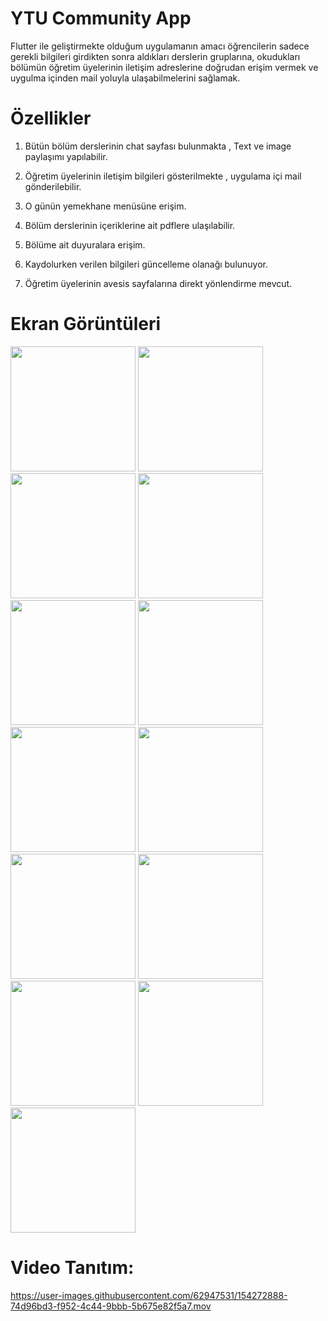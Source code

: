 # YTU Community App

Flutter ile geliştirmekte olduğum uygulamanın amacı öğrencilerin sadece gerekli bilgileri girdikten sonra aldıkları derslerin gruplarına, okudukları bölümün öğretim üyelerinin iletişim adreslerine doğrudan erişim vermek ve uygulma içinden mail yoluyla ulaşabilmelerini sağlamak.

# Özellikler
1. Bütün bölüm derslerinin chat sayfası bulunmakta , Text ve image paylaşımı yapılabilir.

2. Öğretim üyelerinin iletişim bilgileri gösterilmekte , uygulama içi mail gönderilebilir.

3. O günün yemekhane menüsüne erişim.

4. Bölüm derslerinin içeriklerine ait pdflere ulaşılabilir.

5. Bölüme ait duyuralara erişim.

6. Kaydolurken verilen bilgileri güncelleme olanağı bulunuyor.

7. Öğretim üyelerinin avesis sayfalarına direkt yönlendirme mevcut.


# Ekran Görüntüleri

<div class = "Row">
  <img src= "https://user-images.githubusercontent.com/62947531/154274536-8351e6de-2fc5-47fe-bd90-193ce67e6ded.png" width = "200" >
  <img src= "https://user-images.githubusercontent.com/62947531/154274543-95bbe03b-e8bd-44c5-bac0-21596ba056ea.png" width = "200" >
  <img src= "https://user-images.githubusercontent.com/62947531/154274556-26985f07-0d08-45cc-a5d4-d3adb479e8d8.png" width = "200" >
  <img src= "https://user-images.githubusercontent.com/62947531/154274564-6637c906-d3fb-4b60-8f73-4096d7599e85.png" width = "200" >
  <img src= "https://user-images.githubusercontent.com/62947531/154274569-6841f8d4-50cc-4343-a01b-10faee5ee839.png" width = "200" >
  <img src="https://user-images.githubusercontent.com/62947531/154274575-338a60d5-5676-4dd4-9b90-ed981591dd33.png" width="200">
  <img src="https://user-images.githubusercontent.com/62947531/154274583-e7af0858-e046-4a80-91a1-872574625d7d.png" width="200">
  <img src="https://user-images.githubusercontent.com/62947531/154274586-cafb5e92-06dd-4714-8b4d-19d86573600d.png" width="200">
  <img src="https://user-images.githubusercontent.com/62947531/154274620-718136d5-3ba7-4789-b740-5aee79a62235.png" width="200">
  <img src="https://user-images.githubusercontent.com/62947531/154274636-2379cf54-d916-4104-9563-50ee6897f0a3.png" width="200">
  <img src="https://user-images.githubusercontent.com/62947531/154274685-8cc8c75f-e46f-4178-b155-3b11f9c9e9f5.png" width="200">
  <img src="https://user-images.githubusercontent.com/62947531/154274691-6e2298c7-a3e1-401f-9084-54ef759c1e35.png" width="200">
  <img src="https://user-images.githubusercontent.com/62947531/154274697-ff03bbf0-b5f5-4df6-a23a-5064784d819b.png" width="200">
</div>

# Video Tanıtım:



https://user-images.githubusercontent.com/62947531/154272888-74d96bd3-f952-4c44-9bbb-5b675e82f5a7.mov



